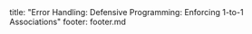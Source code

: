 <frontmatter>
title: "Error Handling: Defensive Programming: Enforcing 1-to-1 Associations"
footer: footer.md
</frontmatter>

<include src="unit-inPage-asFlat.md" boilerplate />